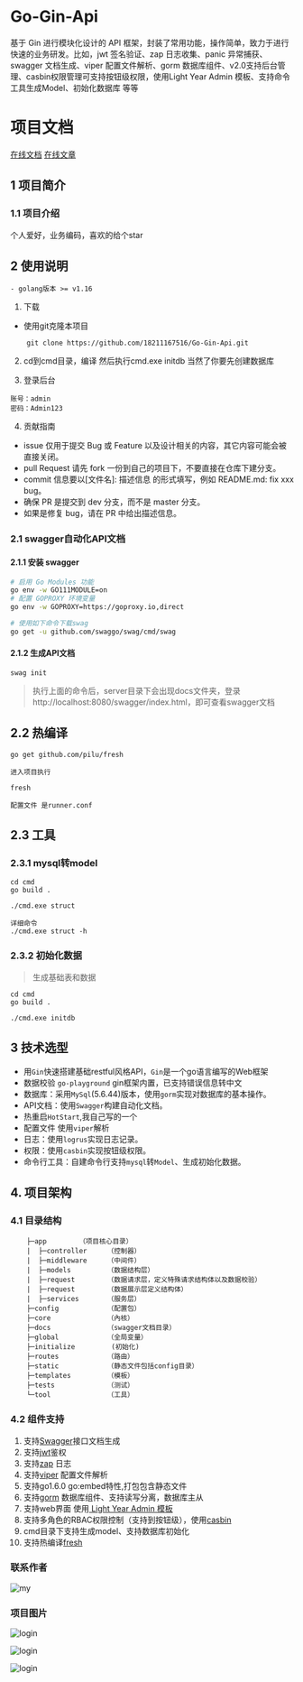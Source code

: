 
# Go-Gin-Api
基于 Gin 进行模块化设计的 API 框架，封装了常用功能，操作简单，致力于进行快速的业务研发。比如，jwt 签名验证、zap 日志收集、panic 异常捕获、swagger 文档生成、viper 配置文件解析、gorm 数据库组件、v2.0支持后台管理、casbin权限管理可支持按钮级权限，使用Light Year Admin 模板、支持命令工具生成Model、初始化数据库 等等

# 项目文档 

[在线文档](https://18211167516.github.io/Go-Gin-Api/)
[在线文章](https://juejin.cn/user/2313028196368445/posts)

## 1 项目简介

### 1.1 项目介绍

个人爱好，业务编码，喜欢的给个star
## 2 使用说明

```
- golang版本 >= v1.16
```
1. 下载

- 使用git克隆本项目
```git
    git clone https://github.com/18211167516/Go-Gin-Api.git
```
2.  cd到cmd目录，编译 然后执行cmd.exe initdb 当然了你要先创建数据库

3. 登录后台

```
账号：admin
密码：Admin123
```
4. 贡献指南
   
 
 * issue 仅用于提交 Bug 或 Feature 以及设计相关的内容，其它内容可能会被直接关闭。
 * pull Request  请先 fork 一份到自己的项目下，不要直接在仓库下建分支。
 * commit 信息要以[文件名]: 描述信息 的形式填写，例如 README.md: fix xxx bug。
 * 确保 PR 是提交到 dev 分支，而不是 master 分支。
 * 如果是修复 bug，请在 PR 中给出描述信息。

### 2.1 swagger自动化API文档

#### 2.1.1 安装 swagger
```bash
# 启用 Go Modules 功能
go env -w GO111MODULE=on 
# 配置 GOPROXY 环境变量
go env -w GOPROXY=https://goproxy.io,direct

# 使用如下命令下载swag
go get -u github.com/swaggo/swag/cmd/swag
```

#### 2.1.2 生成API文档

```
swag init
```

> 执行上面的命令后，server目录下会出现docs文件夹，登录http://localhost:8080/swagger/index.html，即可查看swagger文档

## 2.2 热编译

```
go get github.com/pilu/fresh

进入项目执行

fresh

配置文件 是runner.conf
```

## 2.3 工具

### 2.3.1 mysql转model

```
cd cmd
go build . 

./cmd.exe struct 

详细命令
./cmd.exe struct -h

```

### 2.3.2 初始化数据

> 生成基础表和数据

```
cd cmd
go build . 

./cmd.exe initdb 
```
## 3 技术选型

- 用`Gin`快速搭建基础restful风格API，`Gin`是一个go语言编写的Web框架
- 数据校验 `go-playground` gin框架内置，已支持错误信息转中文
- 数据库：采用`MySql`(5.6.44)版本，使用`gorm`实现对数据库的基本操作。
- API文档：使用`Swagger`构建自动化文档。
- 热重启`HotStart`,我自己写的一个
- 配置文件 使用`viper`解析
- 日志：使用`logrus`实现日志记录。
- 权限：使用`casbin`实现按钮级权限。
- 命令行工具：自建命令行支持`mysql`转`Model`、生成初始化数据。

## 4. 项目架构
### 4.1 目录结构

```
    ├─app  	     （项目核心目录）
    |  ├─controller     （控制器）
    |  ├─middleware     （中间件）
    |  ├─models         （数据结构层）
    |  ├─request        （数据请求层，定义特殊请求结构体以及数据校验）
    |  ├─request        （数据展示层定义结构体）
    |  ├─services       （服务层）
    ├─config            （配置包）
    ├─core  	        （內核）
    ├─docs  	        （swagger文档目录）
    ├─global            （全局变量）
    ├─initialize         (初始化)  
    ├─routes            （路由）
    ├─static            （静态文件包括config目录）
    ├─templates         （模板）
    ├─tests             （测试）
    └─tool	            （工具）

```
### 4.2 组件支持

1. 支持[Swagger](https://github.com/swaggo/gin-swagger)接口文档生成
2. 支持[jwt](https://github.com/golang-jwt/jwt)鉴权
3. 支持[zap](https://go.uber.org/zap) 日志
4. 支持[viper](https://github.com/spf13/viper) 配置文件解析
5. 支持go1.6.0 go:embed特性,打包包含静态文件
6. 支持[gorm](https://gorm.io/gorm) 数据库组件、支持读写分离，数据库主从
7. 支持web界面 使用[ Light Year Admin 模板](https://gitee.com/yinqi/Light-Year-Admin-Using-Iframe)
8. 支持多角色的RBAC权限控制（支持到按钮级），使用[casbin](https://github.com/casbin/casbin/v2)
9. cmd目录下支持生成model、支持数据库初始化
10. 支持热编译[fresh](https://github.com/gravityblast/fresh)

### 联系作者
![my](https://activity-urt.oss-cn-beijing.aliyuncs.com/ecitic/%E6%88%91%E7%9A%84.jpg)
### 项目图片

![login](https://activity-urt.oss-cn-beijing.aliyuncs.com/ecitic/login.png)

![login](https://activity-urt.oss-cn-beijing.aliyuncs.com/ecitic/%E9%A6%96%E9%A1%B5.png)

![login](https://activity-urt.oss-cn-beijing.aliyuncs.com/ecitic/%E6%9D%83%E9%99%90%E9%85%8D%E7%BD%AE.png)
